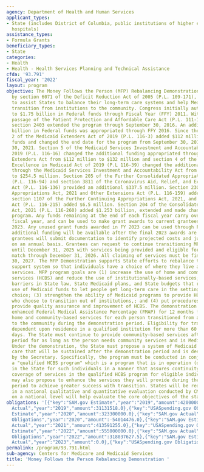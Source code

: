 ```yaml
---
agency: Department of Health and Human Services
applicant_types:
- State (includes District of Columbia, public institutions of higher education and
  hospitals)
assistance_types:
- Formula Grants
beneficiary_types:
- State
categories:
- Health
- Health - Health Services Planning and Technical Assistance
cfda: '93.791'
fiscal_year: '2022'
layout: program
objective: The Money Follows the Person (MFP) Rebalancing Demonstration, authorized
  by section 6071 of the Deficit Reduction Act of 2005 (P.L. 109-171), was designed
  to assist States to balance their long-term care systems and help Medicaid enrollees
  transition from institutions to the community. Congress initially authorized up
  to $1.75 billion in Federal funds through Fiscal Year (FFY) 2011. With the subsequent
  passage of the Patient Protection and Affordable Care Act (P.L. 111-148) in 2010,
  section 2403 extended the program through September 30, 2016. An additional $2.25
  billion in Federal funds was appropriated through FFY 2016. Since then, section
  2 of the Medicaid Extenders Act of 2019 (P.L. 116-3) added $112 million in Federal
  funds and changed the end date for the program from September 30, 2016 to September
  30, 2021. Section 5 of the Medicaid Services Investment and Accountability Act of
  2019 (P.L. 116-16) changed the additional funding appropriated through the Medicaid
  Extenders Act from $112 million to $132 million and section 4 of the Sustaining
  Excellence in Medicaid Act of 2019 (P.L 116-39) changed the additional funding appropriated
  through the Medicaid Services Investment and Accountability Act from $132 million
  to $254.5 million. Section 205 of the Further Consolidated Appropriations Act, 2020
  (P.L. 116-94) and section 3811 of the Coronavirus Aid, Relief, and Economic Security
  Act (P.L. 116-136) provided an additional $337.5 million. Section 2301 of the Continuing
  Appropriations Act, 2021 and Other Extensions Act (P.L. 116-159) added $66.4 million,
  section 1107 of the Further Continuing Appropriations Act, 2021, and other Extensions
  Act (P.L. 116-215) added $6.5 million. Section 204 of the Consolidated Appropriations
  Act, 2021 (P.L. 116-260) added $1.253 billion, extended and made changes to the
  program. Any funds remaining at the end of each fiscal year carry over to the next
  fiscal year, and can be used to make grant awards to current grantees through FY
  2023. Any unused grant funds awarded in FY 2023 can be used through FY 2027. No
  additional funding will be available after the final 2023 awards are made; however,
  grantees will submit documentation to identify projected costs and justify expenditures
  on an annual basis. Grantees can request to continue transitioning MFP participants
  until December 31, 2025 with services being provided and eligible for MFP-enhanced
  match through December 31, 2026. All claiming of services must be finalized by September
  30, 2027. The MFP Demonstration supports State efforts to rebalance their long-term
  support system so that individuals have a choice of where they live and receive
  services. MFP program goals are (1) increase the use of home and community-based
  services (HCBS) and reduce the use of institutionally-based services; (2) eliminate
  barriers in State law, State Medicaid plans, and State budgets that restrict the
  use of Medicaid funds to let people get long-term care in the settings of their
  choice; (3) strengthen the ability of Medicaid programs to provide HCBS to people
  who choose to transition out of institutions,; and (4) put procedures in place to
  provide quality assurance and improvement of HCBS. The demonstration provides for
  enhanced Federal Medical Assistance Percentage (FMAP) for 12 months for qualified
  home and community-based services for each person transitioned from an institution
  to the community during the demonstration period. Eligibility for transition is
  dependent upon residence in a qualified institution for more than 60 consecutive
  days. The State must continue to provide community-based services after the 12-month
  period for as long as the person needs community services and is Medicaid eligible.
  Under the demonstration, the State must propose a system of Medicaid home and community-based
  care that will be sustained after the demonstration period and is deemed qualified
  by the Secretary. Specifically, the program must be conducted in conjunction with
  a "qualified HCBS program" which is a program that is in operation (or approved)
  in the State for such individuals in a manner that assures continuity of Medicaid
  coverage of services in the qualified HCBS program for eligible individuals. States
  may also propose to enhance the services they will provide during the demonstration
  period to achieve greater success with transition. States will be required to participate
  in a national qualitative and quantitative evaluation conducted by CMS. Data collected
  on a national level will help evaluate the core objectives of the statute.
obligations: '[{"key":"SAM.gov Estimate","year":"2019","amount":42000000.0},{"key":"SAM.gov
  Actual","year":"2019","amount":31131518.0},{"key":"USASpending.gov Obligations","year":"2019","amount":31131518.0},{"key":"SAM.gov
  Estimate","year":"2020","amount":323300000.0},{"key":"SAM.gov Actual","year":"2020","amount":323300000.0},{"key":"USASpending.gov
  Obligations","year":"2020","amount":-54014476.0},{"key":"SAM.gov Estimate","year":"2021","amount":855800000.0},{"key":"SAM.gov
  Actual","year":"2021","amount":413591255.0},{"key":"USASpending.gov Obligations","year":"2021","amount":375194898.94},{"key":"SAM.gov
  Estimate","year":"2022","amount":555000000.0},{"key":"SAM.gov Actual","year":"2022","amount":318037628.0},{"key":"USASpending.gov
  Obligations","year":"2022","amount":318037627.5},{"key":"SAM.gov Estimate","year":"2023","amount":423711805.0},{"key":"SAM.gov
  Actual","year":"2023","amount":0.0},{"key":"USASpending.gov Obligations","year":"2023","amount":291973364.0}]'
permalink: /program/93.791.html
sub-agency: Centers for Medicare and Medicaid Services
title: 'Money Follows the Person Rebalancing Demonstration '
---
```

